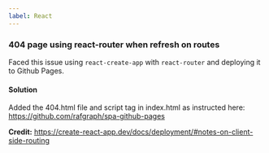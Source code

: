 ```yaml
---
label: React
---
```


### 404 page using react-router when refresh on routes

Faced this issue using `react-create-app` with `react-router` and deploying it to Github Pages.

#### Solution
Added the 404.html file and script tag in index.html as instructed here: <a href="https://github.com/rafgraph/spa-github-pages">https://github.com/rafgraph/spa-github-pages</a>

**Credit:** <a href="https://create-react-app.dev/docs/deployment/#notes-on-client-side-routing" target="_blank">https://create-react-app.dev/docs/deployment/#notes-on-client-side-routing</a>

